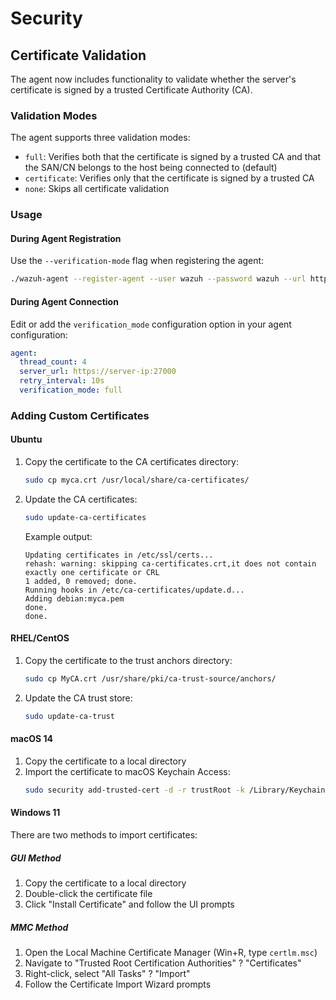 # Security

## Certificate Validation

The agent now includes functionality to validate whether the server's certificate is signed by a trusted Certificate Authority (CA).

### Validation Modes

The agent supports three validation modes:

- `full`: Verifies both that the certificate is signed by a trusted CA and that the SAN/CN belongs to the host being connected to (default)
- `certificate`: Verifies only that the certificate is signed by a trusted CA
- `none`: Skips all certificate validation

### Usage

#### During Agent Registration

Use the `--verification-mode` flag when registering the agent:

```bash
./wazuh-agent --register-agent --user wazuh --password wazuh --url https://server-ip:55000 --verification-mode certificate
```

#### During Agent Connection

Edit or add the `verification_mode` configuration option in your agent configuration:

```yaml
agent:
  thread_count: 4
  server_url: https://server-ip:27000
  retry_interval: 10s
  verification_mode: full
```

### Adding Custom Certificates

#### Ubuntu

1. Copy the certificate to the CA certificates directory:
   ```bash
   sudo cp myca.crt /usr/local/share/ca-certificates/
   ```

2. Update the CA certificates:
   ```bash
   sudo update-ca-certificates
   ```

   Example output:
   ```
   Updating certificates in /etc/ssl/certs...
   rehash: warning: skipping ca-certificates.crt,it does not contain exactly one certificate or CRL
   1 added, 0 removed; done.
   Running hooks in /etc/ca-certificates/update.d...
   Adding debian:myca.pem
   done.
   done.
   ```

#### RHEL/CentOS

1. Copy the certificate to the trust anchors directory:
   ```bash
   sudo cp MyCA.crt /usr/share/pki/ca-trust-source/anchors/
   ```

2. Update the CA trust store:
   ```bash
   sudo update-ca-trust
   ```

#### macOS 14

1. Copy the certificate to a local directory
2. Import the certificate to macOS Keychain Access:
   ```bash
   sudo security add-trusted-cert -d -r trustRoot -k /Library/Keychains/System.keychain MyCA.crt
   ```

#### Windows 11

There are two methods to import certificates:

##### GUI Method
1. Copy the certificate to a local directory
2. Double-click the certificate file
3. Click "Install Certificate" and follow the UI prompts

##### MMC Method
1. Open the Local Machine Certificate Manager (Win+R, type `certlm.msc`)
2. Navigate to "Trusted Root Certification Authorities" ? "Certificates"
3. Right-click, select "All Tasks" ? "Import"
4. Follow the Certificate Import Wizard prompts

